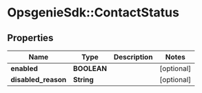 # OpsgenieSdk::ContactStatus

## Properties
Name | Type | Description | Notes
------------ | ------------- | ------------- | -------------
**enabled** | **BOOLEAN** |  | [optional] 
**disabled_reason** | **String** |  | [optional] 


